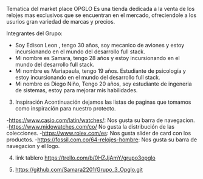 Tematica del market place
OPGLO
Es una tienda dedicada a la venta de los relojes mas exclusivos que se encuentran en el mercado, ofreciendole a los usurios gran variedad de marcas y precios.

Integrantes del Grupo:

-   Soy Edison Leon ,  tengo 30 años, soy mecanico de aviones y estoy incursionando en el mundo del desarrollo full stack.
-	Mi nombre es Samara, tengo 28 años y estoy incursionando en el mundo del desarrollo full stack.
-	Mi nombre es Mariapaula, tengo 19 años. Estudiante de psicología y estoy incursionando en el mundo del desarrollo full stack. 
- Mi nombre es Diego Niño, Tengo 20 años, soy estudiante de ingeneria de sistemas, estoy para mejorar mis habilidades.

3. Inspiración
Acontinuación dejamos las listas de paginas que tomamos como inspiración para nuestro protecto.

-https://www.casio.com/latin/watches/: Nos gusta su barra de navegacion.
-https://www.midowatches.com/co/ No gusta la distribución de las colecciones.
-https://www.rolex.com/es: Nos gusta slider de card con los productos.
-https://fossil.com.co/64-relojes-hombre: Nos gusta su barra de navegacion y el logo.

4. link tablero
https://trello.com/b/0HZJjAmY/grupo3opglo

5. https://github.com/Samara2201/Grupo_3_Opglo.git



